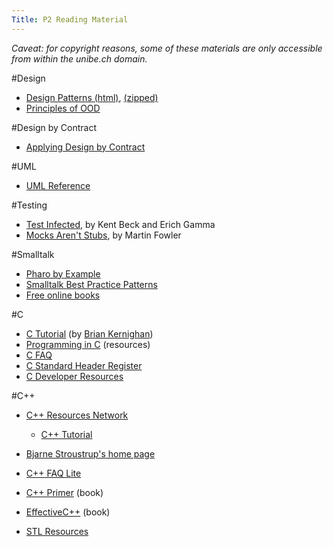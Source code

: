 ```yaml
---
Title: P2 Reading Material
---
```


*Caveat: for copyright reasons, some of these materials are only accessible from within the unibe.ch domain.*

#Design

- [Design Patterns (html)](http://scgresources.unibe.ch/~scg/Literature/Books/GOF/contfso.htm), [(zipped)](http://scgresources.unibe.ch/~scg/Literature/Books/GOF.zip)
-  [Principles of OOD](http://www.butunclebob.com/ArticleS.UncleBob.PrinciplesOfOod)

#Design by Contract

-  [Applying Design by Contract](http://se.ethz.ch/~meyer/publications/computer/contract.pdf)

#UML

- [UML Reference](http://scgresources.unibe.ch/~scg/Literature/Books/Rumb99aUMLreference.pdf)

#Testing

-  [Test Infected](http://junit.sourceforge.net/doc/testinfected/testing.htm), by Kent Beck and Erich Gamma
-  [Mocks Aren't Stubs](http://martinfowler.com/articles/mocksArentStubs.html), by Martin Fowler

#Smalltalk

-  [Pharo by Example](http://pharobyexample.org)
-  [Smalltalk Best Practice Patterns](http://scgresources.unibe.ch/Literature/Books/Beck97aDraftSmalltalkBestPracticePatterns.pdf)
-  [Free online books](http://www.iam.unibe.ch/~ducasse/FreeBooks.html)

#C

-  [C Tutorial](http://www.lysator.liu.se/c/bwk-tutor.html) (by [Brian Kernighan](http://cm.bell-labs.com/cm/cs/who/bwk/))
-  [Programming in C](http://www.lysator.liu.se/c/) (resources)
-  [C FAQ](http://www.eskimo.com/~scs/C-faq/top.html)
-  [C Standard Header Register](http://www.fh-fulda.de/~klingebiel/c-stdlib/headreg.htm)
-  [C Developer Resources](http://wiht.link/c-developer)

#C\+\+

-  [C\+\+ Resources Network](http://www.cplusplus.com/)
	-  [C\+\+ Tutorial](http://www.cplusplus.com/doc/tutorial/)

-  [Bjarne Stroustrup's home page](http://www.stroustrup.com/)
-  [C\+\+ FAQ Lite](http://www.parashift.com/c++-faq-lite/)
-  [C\+\+ Primer](http://cseng.aw.com/book/0,3828,0201824701,00.html) (book)
-  [EffectiveC\+\+](http://cseng.aw.com/book/0,,0201924889,00.html) (book)
-  [STL Resources](http://www.cs.rpi.edu/~musser/stl-book/)
